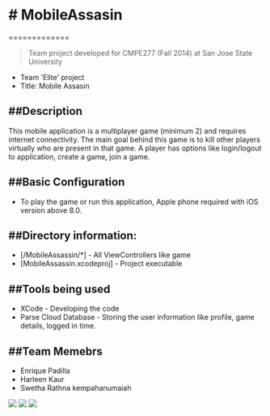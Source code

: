 # # MobileAssasin
=============
> Team project developed for CMPE277 (Fall 2014) at San Jose State University

 - Team 'Elite' project
 - Title: Mobile Assasin

##Description
--------------
This mobile application is a multiplayer game (minimum 2) and requires internet connectivity.
The main goal behind this game is to kill other players virtually who are present in that game.
A player has options like login/logout to application, create a game, join a game. 


##Basic Configuration
--------------
* To play the game or run this application, Apple phone required with iOS version above 8.0.


##Directory information:
--------------
* [/MobileAssassin/*] - All ViewControllers like game  
* [MobileAssassin.xcodeproj] - Project executable


##Tools being used
--------------
* XCode - Developing the code
* Parse Cloud Database - Storing the user information like profile, game details, logged in time.

##Team Memebrs
--------------
* Enrique Padilla 
* Harleen Kaur
* Swetha Rathna kempahanumaiah 



![](https://github.com/iamharleen/MobileAssasin/blob/master/MobileAssassin/assets/highlevel.png)
![](https://github.com/iamharleen/MobileAssasin/blob/master/MobileAssassin/assets/main.PNG)
![](https://github.com/iamharleen/MobileAssasin/blob/master/MobileAssassin/assets/lobby.PNG)
